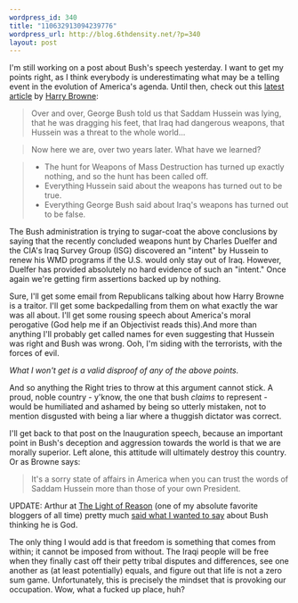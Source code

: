 ```yaml
--- 
wordpress_id: 340
title: "110632913094239776"
wordpress_url: http://blog.6thdensity.net/?p=340
layout: post
---
```

I'm still working on a post about Bush's speech yesterday.  I want to get my points right, as I think everybody is underestimating what may be a telling event in the evolution of America's agenda.  Until then, check out this <a href="http://www.harrybrowne.org/articles/HusseinWasRight.htm">latest article</a> by <a href="http://www.harrybrowne.org">Harry Browne</a>:

>Over and over, George Bush told us that Saddam Hussein was lying, that he was dragging his feet, that Iraq had dangerous weapons, that Hussein was a threat to the whole world...

>Now here we are, over two years later. What have we learned?

> * The hunt for Weapons of Mass Destruction has turned up exactly nothing, and so the hunt has been called off.
> * Everything Hussein said about the weapons has turned out to be true. 
> * Everything George Bush said about Iraq's weapons has turned out to be false.

The Bush administration is trying to sugar-coat the above conclusions by saying that the recently concluded weapons hunt by Charles Duelfer and the CIA's Iraq Survey Group (ISG) discovered an "intent" by Hussein to renew his WMD programs if the U.S. would only stay out of Iraq. However, Duelfer has provided absolutely no hard evidence of such an "intent." Once again we're getting firm assertions backed up by nothing.

Sure, I'll get some email from Republicans talking about how Harry Browne is a traitor.  I'll get some backpedalling from them on what exactly the war was all about.  I'll get some rousing speech about America's moral perogative (God help me if an Objectivist reads this).And more than anything I'll probably get called names for even suggesting that Hussein was right and Bush was wrong.  Ooh, I'm siding with the terrorists, with the forces of evil.

_What I won't get is a valid disproof of any of the above points._

And so anything the Right tries to throw at this argument cannot stick.  A proud, noble country  - y'know, the one that bush _claims_ to represent - would be humiliated and ashamed by being so utterly mistaken, not to mention disgusted with being a liar where a thuggish dictator was correct.

I'll get back to that post on the Inauguration speech, because an important point in Bush's deception and aggression towards the world is that we are morally superior.  Left alone, this attitude will ultimately destroy this country.  Or as Browne says:

>It's a sorry state of affairs in America when you can trust the words of Saddam Hussein more than those of your own President.

UPDATE: Arthur at <a href="http://coldfury.com/reason/index.php">The Light of Reason</a> (one of my absolute favorite bloggers of all time) pretty much <a href="http://coldfury.com/reason/index.php?p=113">said what I wanted to say</a> about Bush thinking he is God.  

The only thing I would add is that freedom is something that comes from within; it cannot be imposed from without.  The Iraqi people will be free when they finally cast off their petty tribal disputes and differences, see one another as (at least potentially) equals, and figure out that life is not a zero sum game.  Unfortunately, this is precisely the mindset that is provoking our occupation.  Wow, what a fucked up place, huh?
